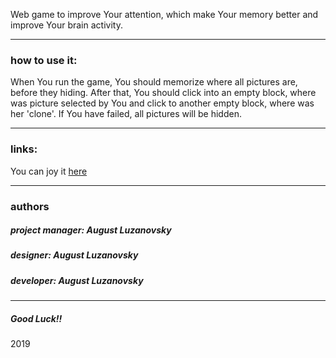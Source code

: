 Web game to improve Your attention, which make Your memory better and  improve Your brain activity.
***
### how to use it:
When You run the game, You should memorize where all pictures are, before they hiding.
After that, You should click into an empty block, where was picture selected by You and click to
another empty block, where was her 'clone'. If You have failed, all pictures will be hidden.
***
### links:
You can joy it [here](https://bringmetheaugust.github.io/memoryPro)
***
### authors
##### project manager: August Luzanovsky
##### designer: August Luzanovsky  
##### developer: August Luzanovsky  
***
##### Good Luck!!
2019
